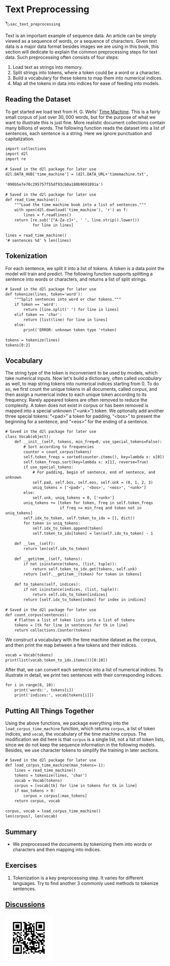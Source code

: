 # Text Preprocessing
:label:`sec_text_preprocessing`

Text is an important example of sequence data. An article can be simply viewed as a sequence of words, or a sequence of characters. Given text data is a major data format besides images we are using in this book, this section will dedicate to explain the common preprocessing steps for text data. Such preprocessing often consists of four steps:

1. Load text as strings into memory.
1. Split strings into tokens, where a token could be a word or a character. 
1. Build a vocabulary for these tokens to map them into numerical indices. 
1. Map all the tokens in data into indices for ease of feeding into models. 


## Reading the Dataset

To get started we load text from H. G. Wells' [Time Machine](http://www.gutenberg.org/ebooks/35). This is a fairly small corpus of just over $30,000$ words, but for the purpose of what we want to illustrate this is just fine. More realistic document collections contain many billions of words. The following function reads the dataset into a list of sentences, each sentence is a string. Here we ignore punctuation and capitalization.

```{.python .input}
import collections
import d2l
import re

# Saved in the d2l package for later use
d2l.DATA_HUB['time_machine'] = (d2l.DATA_URL+'timemachine.txt',
                               '090b5e7e70c295757f55df93cb0a180b9691891a')

# Saved in the d2l package for later use
def read_time_machine():
    """Load the time machine book into a list of sentences."""
    with open(d2l.download('time_machine'), 'r') as f:
        lines = f.readlines()
    return [re.sub('[^A-Za-z]+', ' ', line.strip().lower())
            for line in lines]

lines = read_time_machine()
'# sentences %d' % len(lines)
```

## Tokenization

For each sentence, we split it into a list of tokens. A token is a data point
the model will train and predict. The following function supports splitting a sentence into words or characters, and returns a list of split strings.

```{.python .input}
# Saved in the d2l package for later use
def tokenize(lines, token='word'):
    """Split sentences into word or char tokens."""
    if token == 'word':
        return [line.split(' ') for line in lines]
    elif token == 'char':
        return [list(line) for line in lines]
    else:
        print('ERROR: unknown token type '+token)

tokens = tokenize(lines)
tokens[0:2]
```

## Vocabulary

The string type of the token is inconvenient to be used by models, which take numerical inputs. Now let's build a dictionary, often called *vocabulary* as well, to map string tokens into numerical indices starting from 0. To do so, we first count the unique tokens in all documents, called *corpus*, and then assign a numerical index to each unique token according to its frequency. Rarely appeared tokens are often removed to reduce the complexity. A token does not exist in corpus or has been removed is mapped into a special unknown (“&lt;unk&gt;”) token. We optionally add another three special tokens: “&lt;pad&gt;” a token for padding, “&lt;bos&gt;” to present the beginning for a sentence, and “&lt;eos&gt;” for the ending of a sentence.

```{.python .input  n=9}
# Saved in the d2l package for later use
class Vocab(object):
    def __init__(self, tokens, min_freq=0, use_special_tokens=False):
        # Sort according to frequencies
        counter = count_corpus(tokens)
        self.token_freqs = sorted(counter.items(), key=lambda x: x[0])
        self.token_freqs.sort(key=lambda x: x[1], reverse=True)
        if use_special_tokens:
            # For padding, begin of sentence, end of sentence, and unknown
            self.pad, self.bos, self.eos, self.unk = (0, 1, 2, 3)
            uniq_tokens = ['<pad>', '<bos>', '<eos>', '<unk>']
        else:
            self.unk, uniq_tokens = 0, ['<unk>']
        uniq_tokens += [token for token, freq in self.token_freqs
                        if freq >= min_freq and token not in uniq_tokens]
        self.idx_to_token, self.token_to_idx = [], dict()
        for token in uniq_tokens:
            self.idx_to_token.append(token)
            self.token_to_idx[token] = len(self.idx_to_token) - 1

    def __len__(self):
        return len(self.idx_to_token)

    def __getitem__(self, tokens):
        if not isinstance(tokens, (list, tuple)):
            return self.token_to_idx.get(tokens, self.unk)
        return [self.__getitem__(token) for token in tokens]

    def to_tokens(self, indices):
        if not isinstance(indices, (list, tuple)):
            return self.idx_to_token[indices]
        return [self.idx_to_token[index] for index in indices]

# Saved in the d2l package for later use
def count_corpus(sentences):
    # Flatten a list of token lists into a list of tokens
    tokens = [tk for line in sentences for tk in line]
    return collections.Counter(tokens)
```

We construct a vocabulary with the time machine dataset as the corpus, and then print the map between a few tokens and their indices.

```{.python .input  n=23}
vocab = Vocab(tokens)
print(list(vocab.token_to_idx.items())[0:10])
```

After that, we can convert each sentence into a list of numerical indices. To illustrate in detail, we print two sentences with their corresponding indices.

```{.python .input  n=25}
for i in range(8, 10):
    print('words:', tokens[i])
    print('indices:', vocab[tokens[i]])
```

## Putting All Things Together

Using the above functions, we package everything into the `load_corpus_time_machine` function, which returns `corpus`, a list of token indices, and `vocab`, the vocabulary of the time machine corpus. The modification we did here is that `corpus` is a single list, not a list of token lists, since we do not keep the sequence information in the following models. Besides, we use character tokens to simplify the training in later sections.

```{.python .input}
# Saved in the d2l package for later use
def load_corpus_time_machine(max_tokens=-1):
    lines = read_time_machine()
    tokens = tokenize(lines, 'char')
    vocab = Vocab(tokens)
    corpus = [vocab[tk] for line in tokens for tk in line]
    if max_tokens > 0:
        corpus = corpus[:max_tokens]
    return corpus, vocab

corpus, vocab = load_corpus_time_machine()
len(corpus), len(vocab)
```

## Summary

* We preprocessed the documents by tokenizing them into words or characters and then mapping into indices.


## Exercises

1. Tokenization is a key preprocessing step. It varies for different languages. Try to find another 3 commonly used methods to tokenize sentences. 

## [Discussions](https://discuss.mxnet.io/t/2363)

![](../img/qr_lang-model-dataset.svg)
